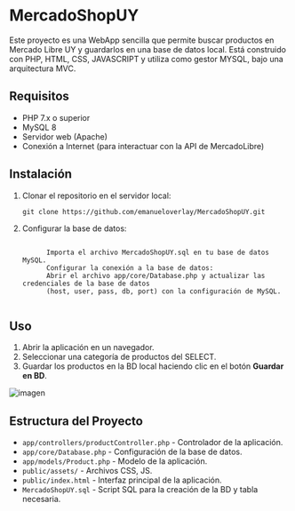 <h1>MercadoShopUY</h1>

<p>Este proyecto es una WebApp sencilla que permite buscar productos en Mercado Libre UY y guardarlos en una base de datos local.
  Está construido con PHP, HTML, CSS, JAVASCRIPT y utiliza como gestor MYSQL, bajo una arquitectura MVC.
</p>

<h2>Requisitos</h2>
<ul>
    <li>PHP 7.x o superior</li>
    <li>MySQL 8</li>
    <li>Servidor web (Apache)</li>
    <li>Conexión a Internet (para interactuar con la API de MercadoLibre)</li>
</ul>

<h2>Instalación</h2>
<ol>
    <li>Clonar el repositorio en el servidor local:</li>
    <pre><code>git clone https://github.com/emanueloverlay/MercadoShopUY.git</code></pre>
    <li>Configurar la base de datos:</li>
    <pre><code>
      Importa el archivo MercadoShopUY.sql en tu base de datos MySQL.
      Configurar la conexión a la base de datos:
      Abrir el archivo app/core/Database.php y actualizar las credenciales de la base de datos
      (host, user, pass, db, port) con la configuración de MySQL.
    </code></pre>
</ol>

<h2>Uso</h2>
<ol>
    <li>Abrir la aplicación en un navegador.</li>
    <li>Seleccionar una categoría de productos del SELECT.</li>
    <li>Guardar los productos en la BD local haciendo clic en el botón <strong>Guardar en BD</strong>.</li>
</ol>

![imagen](https://github.com/user-attachments/assets/295e3193-16b7-4f0a-8697-6c951920067b)


<h2>Estructura del Proyecto</h2>
<ul>
    <li><code>app/controllers/productController.php</code> - Controlador de la aplicación.</li>
    <li><code>app/core/Database.php</code> - Configuración de la base de datos.</li>
    <li><code>app/models/Product.php</code> - Modelo de la aplicación.</li>
    <li><code>public/assets/</code> - Archivos CSS, JS.</li>
    <li><code>public/index.html</code> - Interfaz principal de la aplicación.</li>
    <li><code>MercadoShopUY.sql</code> - Script SQL para la creación de la BD y tabla necesaria.</li>
</ul>
